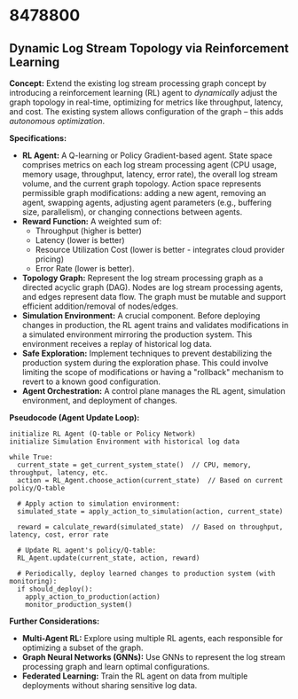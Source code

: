 # 8478800

## Dynamic Log Stream Topology via Reinforcement Learning

**Concept:** Extend the existing log stream processing graph concept by introducing a reinforcement learning (RL) agent to *dynamically* adjust the graph topology in real-time, optimizing for metrics like throughput, latency, and cost. The existing system allows configuration of the graph – this adds *autonomous optimization*.

**Specifications:**

*   **RL Agent:** A Q-learning or Policy Gradient-based agent. State space comprises metrics on each log stream processing agent (CPU usage, memory usage, throughput, latency, error rate), the overall log stream volume, and the current graph topology. Action space represents permissible graph modifications: adding a new agent, removing an agent, swapping agents, adjusting agent parameters (e.g., buffering size, parallelism), or changing connections between agents.
*   **Reward Function:** A weighted sum of:
    *   Throughput (higher is better)
    *   Latency (lower is better)
    *   Resource Utilization Cost (lower is better - integrates cloud provider pricing)
    *   Error Rate (lower is better).
*   **Topology Graph:** Represent the log stream processing graph as a directed acyclic graph (DAG). Nodes are log stream processing agents, and edges represent data flow. The graph must be mutable and support efficient addition/removal of nodes/edges.
*   **Simulation Environment:**  A crucial component. Before deploying changes in production, the RL agent trains and validates modifications in a simulated environment mirroring the production system.  This environment receives a replay of historical log data.
*   **Safe Exploration:** Implement techniques to prevent destabilizing the production system during the exploration phase. This could involve limiting the scope of modifications or having a "rollback" mechanism to revert to a known good configuration.
*   **Agent Orchestration:** A control plane manages the RL agent, simulation environment, and deployment of changes.

**Pseudocode (Agent Update Loop):**

```
initialize RL Agent (Q-table or Policy Network)
initialize Simulation Environment with historical log data

while True:
  current_state = get_current_system_state()  // CPU, memory, throughput, latency, etc.
  action = RL_Agent.choose_action(current_state)  // Based on current policy/Q-table

  # Apply action to simulation environment:
  simulated_state = apply_action_to_simulation(action, current_state)

  reward = calculate_reward(simulated_state)  // Based on throughput, latency, cost, error rate

  # Update RL agent's policy/Q-table:
  RL_Agent.update(current_state, action, reward)

  # Periodically, deploy learned changes to production system (with monitoring):
  if should_deploy():
    apply_action_to_production(action)
    monitor_production_system()
```

**Further Considerations:**

*   **Multi-Agent RL:** Explore using multiple RL agents, each responsible for optimizing a subset of the graph.
*   **Graph Neural Networks (GNNs):** Use GNNs to represent the log stream processing graph and learn optimal configurations.
*   **Federated Learning:** Train the RL agent on data from multiple deployments without sharing sensitive log data.